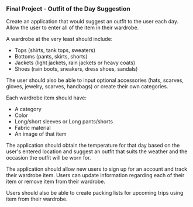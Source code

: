 ### Final Project - Outfit of the Day Suggestion

Create an application that would suggest an outfit to the user each day. Allow the user to enter all of the item in their wardrobe.

A wardrobe at the very least should include:

- Tops (shirts, tank tops, sweaters)
- Bottoms (pants, skirts, shorts)
- Jackets (light jackets, rain jackets or heavy coats)
- Shoes (rain boots, sneakers, dress shoes, sandals)

The user should also be able to input optional accessories (hats, scarves, gloves, jewelry, scarves, handbags) or create their own categories.

Each wardrobe item should have:

- A category
- Color
- Long/short sleeves or Long pants/shorts
- Fabric material
- An image of that item

The application should obtain the temperature for that day based on the user's entered location and suggest an outfit that suits the weather and the occasion the outfit will be worn for.

The application should allow new users to sign up for an account and track their wardrobe item. Users can update information regarding each of their item or remove item from their wardrobe.

Users should also be able to create packing lists for upcoming trips using item from their wardrobe.
